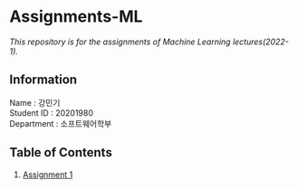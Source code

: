# Assignments-ML
*This repository is for the assignments of Machine Learning lectures(2022-1).*

## Information
Name : 강민기   
Student ID : 20201980   
Department : 소프트웨어학부


## Table of Contents
1. [Assignment 1](https://github.com/bbx8216/ML-Assignments/tree/main/01)
